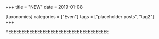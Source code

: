 +++
title = "NEW"
date = 2019-01-08

[taxonomies]
categories = ["Even"]
tags = ["placeholder posts", "tag2"]
+++

YEEEEEEEEEEEEEEEEEEEEEEEEEEEEEEEEEEEEEE